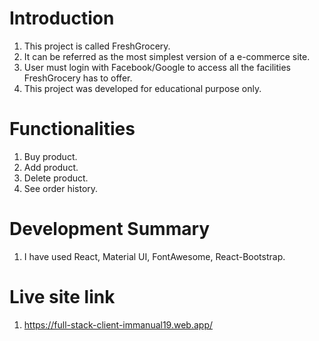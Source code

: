 # Introduction

1. This project is called FreshGrocery.
2. It can be referred as the most simplest version of a e-commerce site.
3. User must login with Facebook/Google to access all the facilities FreshGrocery has to offer.
4. This project was developed for educational purpose only.

# Functionalities

1. Buy product.
2. Add product.
3. Delete product.
4. See order history.

# Development Summary

1. I have used React, Material UI, FontAwesome, React-Bootstrap.

# Live site link

1. https://full-stack-client-immanual19.web.app/
